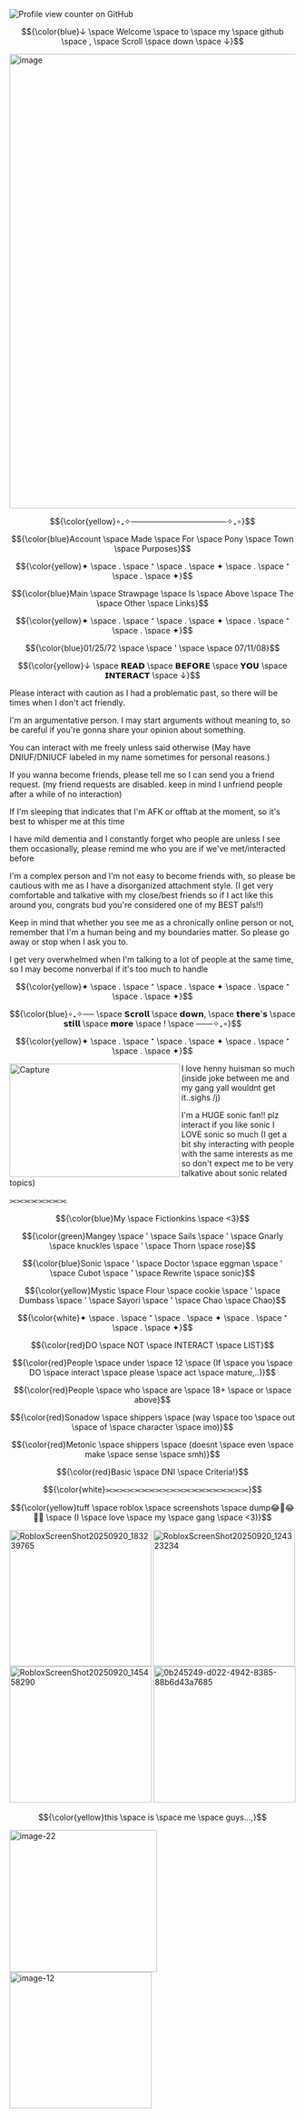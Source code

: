 ![Profile view counter on GitHub](https://komarev.com/ghpvc/?username=antoriri0125)

$${\color{blue}↓ \space Welcome \space to \space my \space github \space , \space Scroll \space down \space ↓}$$

<img width="800" height="800" alt="image" src="https://github.com/user-attachments/assets/4c30094e-0283-4cf2-8738-c130b248a92c" />

$${\color{yellow}∘₊✧─────────────────✧₊∘}$$

$${\color{blue}Account \space Made \space For \space Pony \space Town \space Purposes}$$

$${\color{yellow}✦ \space . \space ⁺ \space . \space ✦ \space . \space ⁺ \space . \space ✦}$$

$${\color{blue}Main \space Strawpage \space Is \space Above \space The \space Other \space Links}$$

$${\color{yellow}✦ \space . \space ⁺ \space . \space ✦ \space . \space ⁺ \space . \space ✦}$$
 
$${\color{blue}01/25/72 \space \space ' \space \space 07/11/08}$$ 

$${\color{yellow}↓ \space 𝗥𝗘𝗔𝗗 \space 𝗕𝗘𝗙𝗢𝗥𝗘 \space 𝗬𝗢𝗨 \space 𝗜𝗡𝗧𝗘𝗥𝗔𝗖𝗧 \space ↓}$$

Please interact with caution as I had a problematic past, so there will be times when I don't act friendly.

I'm an argumentative person. I may start arguments without meaning to, so be careful if you're gonna share your opinion about something.

You can interact with me freely unless said otherwise (May have DNIUF/DNIUCF labeled in my name sometimes for personal reasons.)

If you wanna become friends, please tell me so I can send you a friend request. (my friend requests are disabled. keep in mind I unfriend people after a while of no interaction)

If I'm sleeping that indicates that I'm AFK or offtab at the moment, so it's best to whisper me at this time

I have mild dementia and I constantly forget who people are unless I see them occasionally, please remind me who you are if we've met/interacted before

I'm a complex person and I'm not easy to become friends with, so please be cautious with me as I have a disorganized attachment style. (I get very comfortable and talkative with my close/best friends so if I act like this around you, congrats bud you're considered one of my BEST pals!!)

Keep in mind that whether you see me as a chronically online person or not, remember that I'm a human being and my boundaries matter. So please  go away or stop when I ask you to.

I get very overwhelmed when I'm talking to a lot of people at the same time, so I may become nonverbal if it's too much to handle

$${\color{yellow}✦ \space . \space ⁺ \space . \space ✦ \space . \space ⁺ \space . \space ✦}$$

$${\color{blue}∘₊✧── \space 𝗦𝗰𝗿𝗼𝗹𝗹 \space 𝗱𝗼𝘄𝗻, \space 𝘁𝗵𝗲𝗿𝗲'𝘀 \space 𝘀𝘁𝗶𝗹𝗹 \space 𝗺𝗼𝗿𝗲 \space ! \space ───✧₊∘}$$
 
$${\color{yellow}✦ \space . \space ⁺ \space . \space ✦ \space . \space ⁺ \space . \space ✦}$$

<img align="left" width="300" height="200" alt="Capture" src="https://github.com/user-attachments/assets/91778086-63ac-4382-8332-8dbf8a42582d" />

I love henny huisman so much (inside joke between me and my gang yall wouldnt get it..sighs /j) 

I'm a HUGE sonic fan!! plz interact if you like sonic I LOVE sonic so much (I get a bit shy interacting with people with the same interests as me so don't expect me to be very talkative about sonic related topics)

⫘⫘⫘⫘⫘⫘⫘⫘

$${\color{blue}My \space Fictionkins \space <3}$$

$${\color{green}Mangey \space ' \space Sails \space ' \space Gnarly \space knuckles \space ' \space Thorn \space rose}$$

$${\color{blue}Sonic \space ' \space Doctor \space eggman \space ' \space Cubot \space ' \space Rewrite \space sonic}$$

$${\color{yellow}Mystic \space Flour \space cookie \space ' \space Dumbass \space ' \space Sayori \space ' \space Chao \space Chao}$$

$${\color{white}✦ \space . \space ⁺ \space . \space ✦ \space . \space ⁺ \space . \space ✦}$$

$${\color{red}DO \space NOT \space INTERACT \space LIST}$$

$${\color{red}People \space under \space 12 \space (If \space you \space DO \space interact \space please \space act \space mature,..)}$$

$${\color{red}People \space who \space are \space 18+ \space or \space above}$$

$${\color{red}Sonadow \space shippers \space (way \space too \space out \space of \space character \space imo)}$$

$${\color{red}Metonic \space shippers \space (doesnt \space even \space make \space sense \space smh)}$$

$${\color{red}Basic \space DNI \space Criteria!}$$

$${\color{white}⫘⫘⫘⫘⫘⫘⫘⫘⫘⫘⫘⫘⫘⫘⫘⫘⫘⫘⫘⫘}$$

$${\color{yellow}tuff \space roblox \space screenshots \space dump😂🤣😂🤣🤣 \space (I \space love \space my \space gang \space <3)}$$

<img align="left" width="250" height="240" alt="RobloxScreenShot20250920_183239765" src="https://github.com/user-attachments/assets/86f69f73-db59-4fe4-8f00-87e4080f3e24" />
<img width="250" height="240" alt="RobloxScreenShot20250920_124323234" src="https://github.com/user-attachments/assets/ca4b3c8b-4f13-45ad-bab2-6163e93270ed" />

<img width="250" height="240" alt="RobloxScreenShot20250920_145458290" src="https://github.com/user-attachments/assets/15dead84-d25c-4621-954d-a9223b7679a9" />
<img width="250" height="240" alt="0b245249-d022-4942-8385-88b6d43a7685" src="https://github.com/user-attachments/assets/23fa4bb3-1b72-41b5-9ebd-862fb5c4a6de" />

$${\color{yellow}this \space is \space me \space guys...,}$$

<img width="260" height="250" alt="image-22" src="https://github.com/user-attachments/assets/967cc340-2cfe-4079-8873-9b0b6cd8298c" />
<img width="250" height="240" alt="image-12" src="https://github.com/user-attachments/assets/af29ad4f-db5c-4fa0-9382-920d1223b993" />

